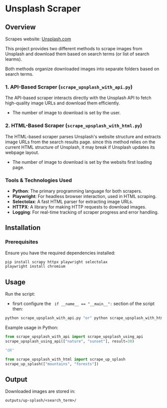 
# Unsplash Scraper

## Overview
Scrapes website: [Unsplash.com](https://unsplash.com/)

This project provides two different methods to scrape images from Unsplash and download them based on search terms (or list of search learms).

Both methods organize downloaded images into separate folders based on search terms.

### 1. API-Based Scraper (`scrape_upsplash_with_api.py`)

The API-based scraper interacts directly with the Unsplash API to fetch high-quality image URLs and download them efficiently. 
- The number of image to download is set by the user.

### 2. HTML-Based Scraper (`scrape_upsplash_with_html.py`)

The HTML-based scraper parses Unsplash's website structure and extracts image URLs from the search results page. since this method relies on the current HTML structure of Unsplash, it may break if Unsplash updates its webpage layout.

- The number of image to download is set by the websits first loading page.

### Tools & Technologies Used

- **Python**: The primary programming language for both scrapers.
- **Playwright**: For headless browser interaction, used in HTML scraping.
- **Selectolax**: A fast HTML parser for extracting image URLs.
- **HTTPX**: A library for making HTTP requests to download images.
- **Logging**: For real-time tracking of scraper progress and error handling.

## Installation

### Prerequisites

Ensure you have the required dependencies installed:

```bash
pip install scrapy httpx playwright selectolax
playwright install chromium
```

## Usage

Run the script:
- firsrt configure the ``` if __name__ == "__main__":``` section of the script then:
```bash
python scrape_upsplash_with_api.py "or" python scrape_upsplash_with_html.py
```

Example usage in Python:


```python
from scrape_upsplash_with_api import scrape_upsplash_using_api
scrape_upsplash_using_api(["nature", "sunset"], result=30)

"OR"

from scrape_upsplash_with_html import scrape_up_splash
scrape_up_splash(["mountains", "forests"])
```

## Output

Downloaded images are stored in:

```
outputs/up-splash/<search_term>/ 
```
